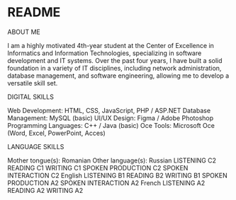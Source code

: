 # README
ABOUT ME

I am a highly motivated 4th-year student at the Center of Excellence in Informatics and Information
Technologies, specializing in software development and IT systems. Over the past four years, I have built a
solid foundation in a variety of IT disciplines, including network administration, database management,
and software engineering, allowing me to develop a versatile skill set.

DIGITAL SKILLS

Web Development:
HTML, CSS, JavaScript, PHP / ASP.NET
Database Management:
MySQL (basic)
UI/UX Design:
Figma / Adobe Photoshop
Programming Languages:
C++ / Java (basic)
Oce Tools:
Microsoft Oce (Word, Excel, PowerPoint, Acces) 

LANGUAGE SKILLS

Mother tongue(s): Romanian 
Other language(s):
Russian
LISTENING C2 READING C1 WRITING C1
SPOKEN PRODUCTION C2
SPOKEN INTERACTION C2
English
LISTENING B1 READING B2 WRITING B1
SPOKEN PRODUCTION A2
SPOKEN INTERACTION A2
French
LISTENING A2 READING A2 WRITING A2
